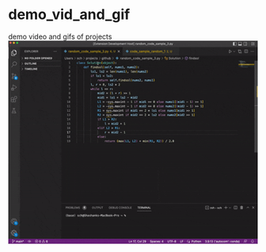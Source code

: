 # demo_vid_and_gif
demo video and gifs of projects
![sel.gif](https://github.com/shankch/demo_vid_and_gif/blob/main/sel.gif)

